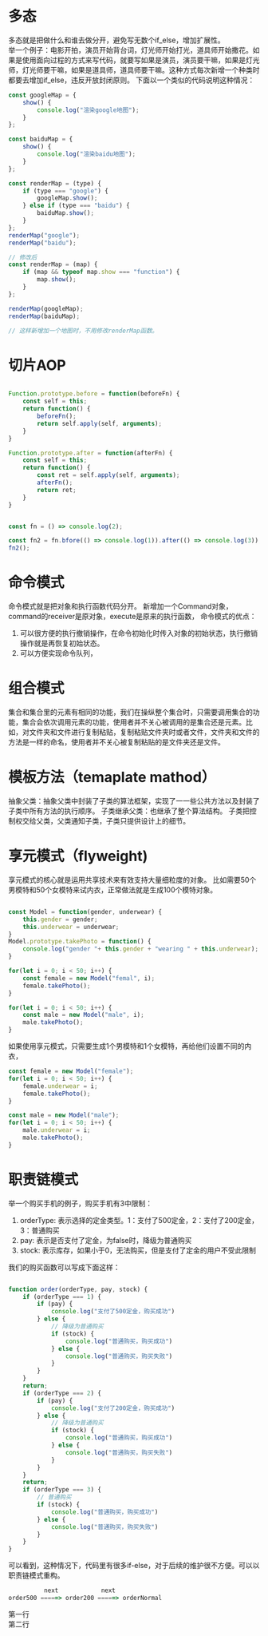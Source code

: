 # 多态
多态就是把做什么和谁去做分开，避免写无数个if_else，增加扩展性。  
举一个例子：电影开拍，演员开始背台词，灯光师开始打光，道具师开始撒花。如果是使用面向过程的方式来写代码，就要写如果是演员，演员要干嘛，如果是灯光师，灯光师要干嘛，如果是道具师，道具师要干嘛。这种方式每次新增一个种类时都要去增加if_else，违反开放封闭原则。
下面以一个类似的代码说明这种情况：
```js
const googleMap = {
	show() {
		console.log("渲染google地图");
	}
};

const baiduMap = {
	show() {
		console.log("渲染baidu地图");
	}
};

const renderMap = (type) {
	if (type === "google") {
		googleMap.show();
	} else if (type === "baidu") {
		baiduMap.show();
	}
};
renderMap("google");
renderMap("baidu");

// 修改后
const renderMap = (map) {
	if (map && typeof map.show === "function") {
		map.show();
	}
};

renderMap(googleMap);
renderMap(baiduMap);

// 这样新增加一个地图时，不用修改renderMap函数。

```


# 切片AOP
```js

Function.prototype.before = function(beforeFn) {
	const self = this;
	return function() {
		beforeFn();
		return self.apply(self, arguments);
	}
}

Function.prototype.after = function(afterFn) {
	const self = this;
	return function() {
		const ret = self.apply(self, arguments);
		afterFn();
		return ret;
	}
}


const fn = () => console.log(2);

const fn2 = fn.bfore(() => console.log(1)).after(() => console.log(3));
fn2();


```

# 命令模式
命令模式就是把对象和执行函数代码分开。
新增加一个Command对象，command的receiver是原对象，execute是原来的执行函数，
命令模式的优点：
1. 可以很方便的执行撤销操作，在命令初始化时传入对象的初始状态，执行撤销操作就是再恢复初始状态。
2. 可以方便实现命令队列，

# 组合模式
集合和集合里的元素有相同的功能，我们在操纵整个集合时，只需要调用集合的功能，集合会依次调用元素的功能，使用者并不关心被调用的是集合还是元素。比如，对文件夹和文件进行复制粘贴，复制粘贴文件夹时或者文件，文件夹和文件的方法是一样的命名，使用者并不关心被复制粘贴的是文件夹还是文件。

# 模板方法（temaplate mathod）
抽象父类：抽象父类中封装了子类的算法框架，实现了一一些公共方法以及封装了子类中所有方法的执行顺序。
子类继承父类：也继承了整个算法结构。
子类把控制权交给父类，父类通知子类，子类只提供设计上的细节。

# 享元模式（flyweight)
享元模式的核心就是运用共享技术来有效支持大量细粒度的对象。
比如需要50个男模特和50个女模特来试内衣，正常做法就是生成100个模特对象。
```javascript

const Model = function(gender, underwear) {
	this.gender = gender;
	this.underwear = underwear;
}
Model.prototype.takePhoto = function() {
	console.log("gender "+ this.gender + "wearing " + this.underwear);
}

for(let i = 0; i < 50; i++) {
	const female = new Model("femal", i);
	female.takePhoto();
}

for(let i = 0; i < 50; i++) {
	const male = new Model("male", i);
	male.takePhoto();
}
```
如果使用享元模式，只需要生成1个男模特和1个女模特，再给他们设置不同的内衣，
```javascript
const female = new Model("female");
for(let i = 0; i < 50; i++) {
	female.underwear = i;
	female.takePhoto();
}

const male = new Model("male");
for(let i = 0; i < 50; i++) {
	male.underwear = i;
	male.takePhoto();
}
```

# 职责链模式
举一个购买手机的例子，购买手机有3中限制：
1. orderType: 表示选择的定金类型。1：支付了500定金，2：支付了200定金，3：普通购买
2. pay: 表示是否支付了定金，为false时，降级为普通购买
3. stock: 表示库存，如果小于0，无法购买，但是支付了定金的用户不受此限制

我们的购买函数可以写成下面这样：
```javascript

function order(orderType, pay, stock) {
	if (orderType === 1) {
		if (pay) {
			console.log("支付了500定金，购买成功")
		} else {
			// 降级为普通购买
			if (stock) {
				console.log("普通购买，购买成功")
			} else {
				console.log("普通购买，购买失败")
			}
		}
	}
	return;
	if (orderType === 2) {
		if (pay) {
			console.log("支付了200定金，购买成功")
		} else {
			// 降级为普通购买
			if (stock) {
				console.log("普通购买，购买成功")
			} else {
				console.log("普通购买，购买失败")
			}
		}
	}
	return;
	if (orderType === 3) {
		// 普通购买
		if (stock) {
			console.log("普通购买，购买成功")
		} else {
			console.log("普通购买，购买失败")
		}
	}
}
```
可以看到，这种情况下，代码里有很多if-else，对于后续的维护很不方便。可以以职责链模式重构。
```javascript
          next            next 
order500 =====> order200 =====> orderNormal
```
第一行  
第二行

